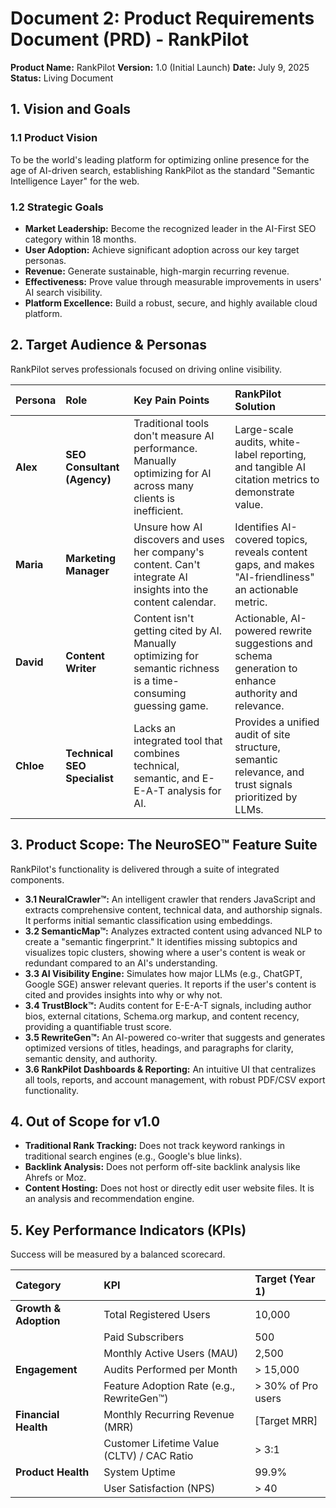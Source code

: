 # Document 2: Product Requirements Document (PRD) - RankPilot

**Product Name:** RankPilot
**Version:** 1.0 (Initial Launch)
**Date:** July 9, 2025
**Status:** Living Document

## 1. Vision and Goals

### 1.1 Product Vision
To be the world's leading platform for optimizing online presence for the age of AI-driven search, establishing RankPilot as the standard "Semantic Intelligence Layer" for the web.

### 1.2 Strategic Goals
*   **Market Leadership:** Become the recognized leader in the AI-First SEO category within 18 months.
*   **User Adoption:** Achieve significant adoption across our key target personas.
*   **Revenue:** Generate sustainable, high-margin recurring revenue.
*   **Effectiveness:** Prove value through measurable improvements in users' AI search visibility.
*   **Platform Excellence:** Build a robust, secure, and highly available cloud platform.

## 2. Target Audience & Personas

RankPilot serves professionals focused on driving online visibility.

| Persona | Role | Key Pain Points | RankPilot Solution |
| :--- | :--- | :--- | :--- |
| **Alex** | **SEO Consultant (Agency)** | Traditional tools don't measure AI performance. Manually optimizing for AI across many clients is inefficient. | Large-scale audits, white-label reporting, and tangible AI citation metrics to demonstrate value. |
| **Maria** | **Marketing Manager** | Unsure how AI discovers and uses her company's content. Can't integrate AI insights into the content calendar. | Identifies AI-covered topics, reveals content gaps, and makes "AI-friendliness" an actionable metric. |
| **David** | **Content Writer** | Content isn't getting cited by AI. Manually optimizing for semantic richness is a time-consuming guessing game. | Actionable, AI-powered rewrite suggestions and schema generation to enhance authority and relevance. |
| **Chloe** | **Technical SEO Specialist**| Lacks an integrated tool that combines technical, semantic, and E-E-A-T analysis for AI. | Provides a unified audit of site structure, semantic relevance, and trust signals prioritized by LLMs. |

## 3. Product Scope: The NeuroSEO™ Feature Suite

RankPilot's functionality is delivered through a suite of integrated components.

*   **3.1 NeuralCrawler™:** An intelligent crawler that renders JavaScript and extracts comprehensive content, technical data, and authorship signals. It performs initial semantic classification using embeddings.
*   **3.2 SemanticMap™:** Analyzes extracted content using advanced NLP to create a "semantic fingerprint." It identifies missing subtopics and visualizes topic clusters, showing where a user's content is weak or redundant compared to an AI's understanding.
*   **3.3 AI Visibility Engine:** Simulates how major LLMs (e.g., ChatGPT, Google SGE) answer relevant queries. It reports if the user's content is cited and provides insights into why or why not.
*   **3.4 TrustBlock™:** Audits content for E-E-A-T signals, including author bios, external citations, Schema.org markup, and content recency, providing a quantifiable trust score.
*   **3.5 RewriteGen™:** An AI-powered co-writer that suggests and generates optimized versions of titles, headings, and paragraphs for clarity, semantic density, and authority.
*   **3.6 RankPilot Dashboards & Reporting:** An intuitive UI that centralizes all tools, reports, and account management, with robust PDF/CSV export functionality.

## 4. Out of Scope for v1.0

*   **Traditional Rank Tracking:** Does not track keyword rankings in traditional search engines (e.g., Google's blue links).
*   **Backlink Analysis:** Does not perform off-site backlink analysis like Ahrefs or Moz.
*   **Content Hosting:** Does not host or directly edit user website files. It is an analysis and recommendation engine.

## 5. Key Performance Indicators (KPIs)

Success will be measured by a balanced scorecard.

| Category | KPI | Target (Year 1) |
| :--- | :--- | :--- |
| **Growth & Adoption** | Total Registered Users | 10,000 |
| | Paid Subscribers | 500 |
| | Monthly Active Users (MAU) | 2,500 |
| **Engagement** | Audits Performed per Month | > 15,000 |
| | Feature Adoption Rate (e.g., RewriteGen™) | > 30% of Pro users |
| **Financial Health** | Monthly Recurring Revenue (MRR) | [Target MRR] |
| | Customer Lifetime Value (CLTV) / CAC Ratio | > 3:1 |
| **Product Health** | System Uptime | 99.9% |
| | User Satisfaction (NPS) | > 40 |